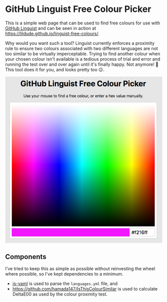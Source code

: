 # GitHub Linguist Free Colour Picker

This is a simple web page that can be used to find free colours for use with [GitHub Linguist](https://github.com/github/linguist) and can be seen in action at <https://lildude.github.io/linguist-free-colours/>.

Why would you want such a tool? Linguist currently enforces a proximity rule to ensure two colours associated with two different languages are not too similar to be virtually imperceptable.
Trying to find another colour when your chosen colour isn't available is a tedious process of trial and error and running the test over and over again until it's finally happy.
Not anymore! 🎉
This tool does it for you, and looks pretty too 😉.

![Screenshot](screenshot.png)

## Components

I've tried to keep this as simple as possible without reinvesting the wheel where possible, so I've kept dependencies to a minimum.

- [js-yaml](https://github.com/nodeca/js-yaml) is used to parse the `languages.yml` file, and
- <https://github.com/hamada147/IsThisColourSimilar> is used to calculate DeltaE00 as used by the colour proximity test.
